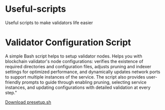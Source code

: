 # Useful-scripts
Useful scripts to make validators life easier

<!DOCTYPE html>
<html lang="en">
<head>
    <meta charset="UTF-8">
    <meta name="viewport" content="width=device-width, initial-scale=1.0">
    
</head>
<body>
    <h1>Validator Configuration Script</h1>
    <p>A simple Bash script helps to setup validator nodes. 
    Helps you with blockchain validator's node configurations: verifies the existence of required directories and configuration files, adjusts pruning and indexer settings for optimized performance, and dynamically updates network ports to support multiple instances of the service. The script also provides user-friendly prompts to guide through enabling pruning, selecting service instances, and updating configurations with detailed validation at every step."
    </p>
    <p><a href="https://raw.githubusercontent.com/Dr0ff/Useful-scripts/refs/heads/main/presetup.sh" download>Download presetup.sh</a></p>
</body>
</html>
